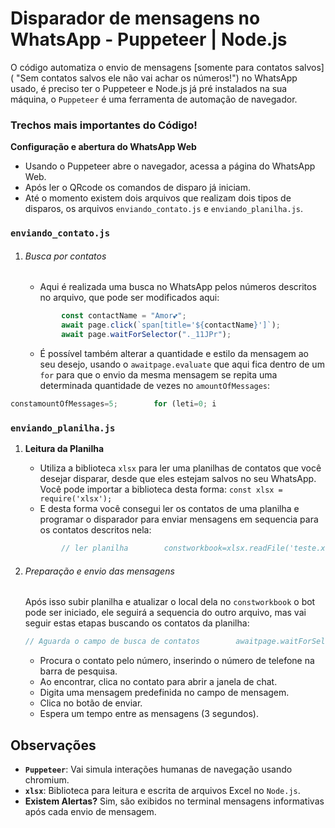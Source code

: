 # Disparador de mensagens no WhatsApp - Puppeteer | Node.js

O código automatiza o envio de mensagens [somente para contatos salvos](  "Sem contatos salvos ele não vai achar os números!") no WhatsApp usado, é preciso ter o Puppeteer e Node.js já pré instalados na sua máquina, o `Puppeteer` é uma ferramenta de automação de navegador.

### Trechos mais importantes do Código!

**Configuração e abertura do WhatsApp Web**

- Usando o Puppeteer abre o navegador, acessa a página do WhatsApp Web.
- Após ler o QRcode os comandos de disparo já iniciam.
- Até o momento existem dois arquivos que realizam dois tipos de disparos, os arquivos `enviando_contato.js` e `enviando_planilha.js`.

### `enviando_contato.js`

1. ###### Busca por contatos


   - Aqui é realizada uma busca no WhatsApp pelos números descritos no arquivo, que pode ser modificados aqui:

   ```javascript
           const contactName = "Amor💕";
           await page.click(`span[title='${contactName}']`);
           await page.waitForSelector("._11JPr");
   ```

   - É possível também alterar a quantidade e estilo da mensagem ao seu desejo, usando o `awaitpage.evaluate` que aqui fica dentro de um `for` para que o envio da mesma mensagem se repita uma determinada quantidade de vezes no `amountOfMessages`:

```node.js
constamountOfMessages=5;        for (leti=0; i
```


### `enviando_planilha.js`

1. **Leitura da Planilha**

   - Utiliza a biblioteca `xlsx` para ler uma planilhas de contatos que você desejar disparar, desde que eles estejam salvos no seu WhatsApp. Você pode importar a biblioteca desta forma:
     `const xlsx = require('xlsx');`
   - E desta forma você consegui ler os contatos de uma planilha e programar o disparador para enviar mensagens em sequencia para os contatos descritos nela:

   ```javascript
           // ler planilha        constworkbook=xlsx.readFile('teste.xlsx');        constworksheet=workbook.Sheets[workbook.SheetNames[0]];        constcontacts=xlsx.utils.sheet_to_json(worksheet, { header: ['name', 'number'] });    // nome na coluna A e número na coluna B
   ```
2. ###### Preparação e envio das mensagens

   Após isso subir planilha e atualizar o local dela no `constworkbook` o bot pode ser iniciado, ele seguirá a sequencia do outro arquivo, mas vai seguir estas etapas buscando os contatos da planilha:


   ```javascript
   // Aguarda o campo de busca de contatos        awaitpage.waitForSelector('.to2l77zo[data-tab="3"]', { timeout: 30000 }); // Exemplo de seletor para o campo de busca de contatos        // checa cada contato na lista coletando o dado        for (constcontactofcontacts) {            constcontactNumber=contact.number;            // número na coluna B da planilha            // Busca o contato pelo número na barra de busca do WhatsApp usando os dados da coluna B            constsearchSelector='.to2l77zo[data-tab="3"';            awaitpage.waitForSelector(searchSelector);            awaitpage.type(searchSelector, contactNumber); // Digita o número na barra de busca            awaitpage.keyboard.press('Enter'); // Pressiona Enter para iniciar a busca            try {                // Aguarda o contato aparecer na lista de resultados                constcontactSelector=span[title='${contact.name||contact.number}']._11JPr;                awaitpage.waitForSelector(contactSelector, { timeout: 5000 }); // Aumentei para 5 segundos                // Clica no contato encontrado                awaitpage.click(contactSelector);                awaitpage.waitForSelector("._199zF");                constmessageBoxSelector='div[title="Digite uma mensagem"][contenteditable="true"]';                consteditor=awaitpage.$(messageBoxSelector);                awaiteditor.focus();                constamountOfMessages=5;                constdelayBetweenMessages=3000;                // tempo entre as mensagens em milissegundos                for (leti=0; i
   ```

   - Procura o contato pelo número, inserindo o número de telefone na barra de pesquisa.
   - Ao encontrar, clica no contato para abrir a janela de chat.
   - Digita uma mensagem predefinida no campo de mensagem.
   - Clica no botão de enviar.
   - Espera um tempo entre as mensagens (3 segundos).

## Observações

- **`Puppeteer`**: Vai simula interações humanas de navegação usando chromium.
- **`xlsx`**: Biblioteca para leitura e escrita de arquivos Excel no `Node.js`.
- **Existem Alertas?** Sim, são exibidos no terminal mensagens informativas após cada envio de mensagem.
